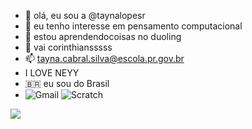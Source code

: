 - 👋 olá, eu sou a @taynalopesr
- 👀 eu tenho interesse em pensamento computacional
- 🌱 estou aprendendocoisas no duoling
- 💞️ vai corinthiansssss
- 📫 tayna.cabral.silva@escola.pr.gov.br
- I LOVE NEYY
- 🇧🇷 eu sou do Brasil
- ![Gmail](https://img.shields.io/badge/Gmail-D14836?style=for-the-badge&logo=gmail&logoColor=white)
![Scratch](https://img.shields.io/badge/Scratch-4D97FF?style=for-the-badge&logo=Scratch&logoColor=white)
<img src = "https://img.shields.io/badge/JavaScript-323330?style=for-the-badge&logo=javascript&logoColor=F7DF1E">
